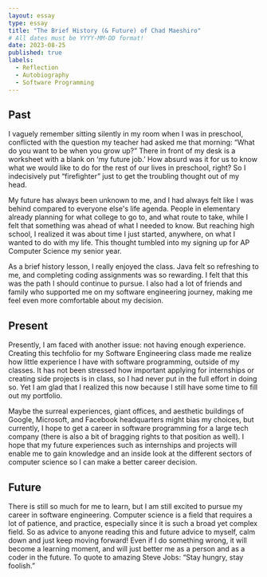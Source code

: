 ```yaml
---
layout: essay
type: essay
title: "The Brief History (& Future) of Chad Maeshiro"
# All dates must be YYYY-MM-DD format!
date: 2023-08-25
published: true
labels:
  - Reflection
  - Autobiography
  - Software Programming
---
```



## Past
I vaguely remember sitting silently in my room when I was in preschool, conflicted with the question my teacher had asked me that morning: “What do you want to be when you grow up?” There in front of my desk is a worksheet with a blank on ‘my future job.’ How absurd was it for us to know what we would like to do for the rest of our lives in preschool, right? So I indecisively put “firefighter” just to get the troubling thought out of my head.

My future has always been unknown to me, and I had always felt like I was behind compared to everyone else's life agenda. People in elementary already planning for what college to go to, and what route to take, while I felt that something was ahead of what I needed to know. But reaching high school, I realized it was about time I just started, anywhere, on what I wanted to do with my life. This thought tumbled into my signing up for AP Computer Science my senior year. 

As a brief history lesson, I really enjoyed the class. Java felt so refreshing to me, and completing coding assignments was so rewarding. I felt that this was the path I should continue to pursue. I also had a lot of friends and family who supported me on my software engineering journey, making me feel even more comfortable about my decision.



## Present

Presently, I am faced with another issue: not having enough experience. Creating this techfolio for my Software Engineering class made me realize how little experience I have with software programming, outside of my classes. It has not been stressed how important applying for internships or creating side projects is in class, so I had never put in the full effort in doing so. Yet I am glad that I realized this now because I still have some time to fill out my portfolio.

Maybe the surreal experiences, giant offices, and aesthetic buildings of Google, Microsoft, and Facebook headquarters might bias my choices, but currently, I hope to get a career in software programming for a large tech company (there is also a bit of bragging rights to that position as well). I hope that my future experiences such as internships and projects will enable me to gain knowledge and an inside look at the different sectors of computer science so I can make a better career decision.

## Future

There is still so much for me to learn, but I am still excited to pursue my career in software engineering. Computer science is a field that requires a lot of patience, and practice, especially since it is such a broad yet complex field. So as advice to anyone reading this and future advice to myself, calm down and just keep moving forward! Even if I do something wrong, it will become a learning moment, and will just better me as a person and as a coder in the future. To quote to amazing Steve Jobs: “Stay hungry, stay foolish.”


